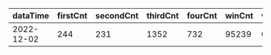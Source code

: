 |dataTime|firstCnt|secondCnt|thirdCnt|fourCnt|winCnt|vrate|wrate|
|-|-|-|-|-|-|-|-|
|2022-12-02|244|231|1352|732|95239|0%|0%|